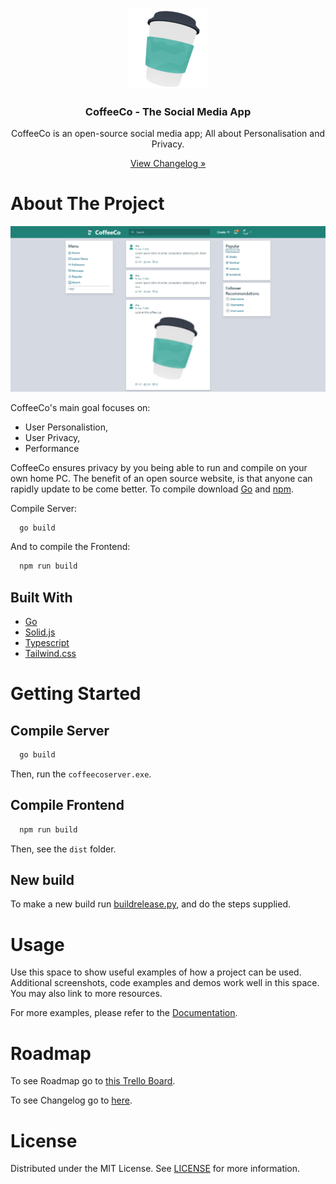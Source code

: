 <!--Used https://github.com/othneildrew/Best-README-Template/blob/master/README.md-->

<div align="center">
  <img src="src/assets/logos/logo128.png" alt="CoffeeCo Logo"/>
  <h3>CoffeeCo - The Social Media App</h3>
  <p>CoffeeCo is an open-source social media app; All about Personalisation and Privacy.</p>
  <a href="./CHANGELOG.md">View Changelog »</a>
</div>

# About The Project

![Coffee Website Showoff](./meta/showoff.png)

CoffeeCo's main goal focuses on:

- User Personalistion,
- User Privacy,
- Performance

CoffeeCo ensures privacy by you being able to run and compile on your own home PC. The benefit of an open source website, is that anyone can rapidly update to be come better. To compile download [Go](https://go.dev) and [npm](https://nodejs.org/download).

Compile Server:

```bash
  go build
```

And to compile the Frontend:

```bash
  npm run build
```

## Built With

- [Go](https://www.go.dev/)
- [Solid.js](https://www.solidjs.com/)
- [Typescript](https://www.typescriptlang.org/)
- [Tailwind.css](https://www.tailwindcss.com/)

# Getting Started

## Compile Server

```bash
  go build
```

Then, run the `coffeecoserver.exe`.

## Compile Frontend

```bash
  npm run build
```

Then, see the `dist` folder.

## New build

To make a new build run [buildrelease.py](./meta/buildrelease.py), and do the steps supplied.

# Usage

Use this space to show useful examples of how a project can be used. Additional screenshots, code examples and demos work well in this space. You may also link to more resources.

For more examples, please refer to the [Documentation](./DOCUMENTATION.md).

# Roadmap

To see Roadmap go to [this Trello Board](https://trello.com/b/qI7UAaDw/coffeeco).

To see Changelog go to [here](./CHANGELOG.md).

# License

Distributed under the MIT License. See [LICENSE](./LICENSE) for more information.
